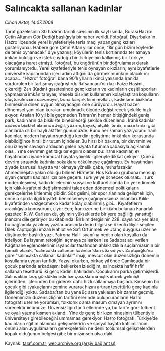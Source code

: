 # Salıncakta sallanan kadınlar

*Cihan Aktaş 14.07.2008*

<div class="yazi"> 
Taraf gazetesinin 30 haziran tarihli sayısının ilk sayfasında, Burası Hazro: Çetin Altan’ın Gör Dediği başlığıyla bir haber verildi. Fotoğraf, Diyarbakır’ın Hazro ilçesinde yerel kıyafetleriyle tenis maçı yapan genç kızları gösteriyordu. Habere göre Çetin Altan yıllar önce, “Bir gün bizim köylerde de tenis oynanacak” diye yazmış; köylülerin tenis kortlarında ter atmaya imkân bulduğu ve istek duyduğu bir Türkiye’nin kalkınmış bir Türkiye olacağına işaret etmişti. Fotoğraf, bu öngörünün bir doğrulaması olarak yorumlanıyordu.
Yerel kıyafetleriyle tenis oynayan o kızların, aynı kıyafetlerle üniversite kapılarından içeri adım attığını da görmek mümkün olacak mı acaba…
“Hazro” fotoğrafı bana 90’lı yılların ikinci yarısında İran’da sürdürülen bir tartışmayı çağrıştırdı. Rafsancani’nin kızı Faize Haşimi, çıkardığı Zen (Kadın) gazetesinde genç kızların ve kadınların çeşitli sporları yapmasına imkân tanıyan, mesela bisiklet kullanımını kolaylaştıran koşulların oluşturulmasını savunuyor, buna karşılık kimi mollalar, kadınların bisiklete binmesinin dinen uygun olmayacağını öne sürüyordu.
Hayat bazen dönemsel yanı olan kuralları umulmadık ölçüde değiştirecek şekilde hızlı akıyor. Aradan 10 yıl bile geçmeden Tahran’ın hemen bitişiğindeki geniş park, kadınların da bisiklete binebileceği şekilde düzenlendi. İranlı kadınlar sadece bisiklet alanında değil, yüzme, kayak, atçılık, tenis, masa tenisi gibi alanlarda da bir hayli aktifler günümüzde.
Bunu her zaman yazıyorum: İranlı kadınlar, modern hayatın sunduğu kendini geliştirme imkânları konusunda olabildiğince hırslı bir tutum içindeler. Bu hırsı bir bakıma, bir devrimin ve onu izleyen savaşın ardından gelen hayata tutunma çabasıyla açıklamak olası.
Yine devrimin getirdiği bir eğilim olabilir bu: İranlı kadınlar, ev hayatından ziyade kamusal hayata yönelik ilgileriyle dikkat çekiyor. Çünkü devrim sırasında kadınlar sokaklara dökülmeye çağrılmıştı. Ev hayatından ziyade kamusal hayatta var olmaya yönelik çaba, muhafazakâr Ahmedinejat’a yakın olduğu bilinen Hizmetin Hoş Kokusu grubuna mensup siyah çarşaflı kadınlar için bile geçerli.
Türkiye’ye dönecek olursak… Türk modernleşmesi, kadın kitlelerinin sosyal ve kültürel alanda bir yer edinmek için kılık-kıyafetini değiştirmesini talep eden dönemsel politikaların gerekçelerine kitlenmiş gibidir.
Söz gelimi, bir spor alanında gelişmek için, önce o sporla ilgili kıyafeti benimsemeye çağırıyorsunuz insanları. Kılık-kıyafetinden vazgeçmek o kadar kolay olabilirmiş gibi… Kıyafetlerim aracılığıyla konuşurum, diyor Eco; İran üzerine bir kitabı bulunan Kanadalı gazeteci R. W. Carlsen de, giyimin yükseklerde bir yere bağlılığı yansıttığı inancını dile getiriyor bu kitabında.
Birikim dergisinin 228. sayısında yer alan, bu bağlamda yazılmış yazılar arasında derin bilgisi ve özenli diliyle seçilen Dilek Zaptçıoğlu imzalı Mahlut ve Saf: Örtünmek ve Utanç duygusu üzerine düşünceler başlıklı yazı, Patrona Halil İsyanı’na neden olan koşulları da irdeliyor. Bu isyanın retoriğini açmaya çalışırken ise Sadabat adı verilen Kâğıthane eğlencelerinin isyancılar tarafından ahlaksızlıkla suçlanmasının bir temsili olarak, “salıncakta sallanan kadınlar”dan söz ediyor. Zaptçıoğlu’na göre “salıncakta sallanan kadınlar” imajı, mevcut olan düzensizliğin dönemin koşullarına uygun tarifidir.
Yazıyı okurken, birkaç yıl önce Çamlıca’da bir çocuk parkında arkadaşımı beklerken izlediğim, salıncakta hafif hafif sallanan tesettürlü iki genç kadını hatırladım. Çocuklarını parka getirmişlerdi. Salıncakları boş gördüklerinde ise çocuklarına eşlik etmek gelmişti içlerinden.
İçlerinden biri giderek daha hızlı sallanmaya başladı. Kimsenin bir çocuk gibi ayakuçlarını zemine vurarak hızını artıran tesettürlü genç kadınla ilgilendiği yoktu.
Sadabat’tan bu yana üç asra yaklaşan bir zaman geçmiş.
Dönemimizin düzensizliğinin tarifini ellerinde bulunduranların Hazro fotoğrafı üzerine yorumları, folklorik olanla masum olmayan ayrımını sürecektir önümüze.
Düzensizliğin tarifi ellerinde ya, bu tarife göre tülbent ve oyalı yazma kısmen aklandı. Yine de genç bir kızın ninesinin tülbentiyle üniversiteye girebileceğini ummaması gerekiyor.
Hazro fotoğrafı, Türkiye’de kadınların eğitim alanında gelişmelerinin ve sosyal hayata katılımlarının önünü alan uygulamaların gerekçelerinin ne denli toplumsal gelişmelerden kopuk olduğunun belgesi gibi; bir mizansen olsa dahi.</div>

Kaynak: [taraf.com.tr](m), [web.archive.org (arşiv bağlantısı)](http://web.archive.org/web/20101201054718/http://taraf.com.tr/cihan-aktas/makale-salincakta-sallanan-kadinlar.htm)
